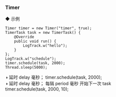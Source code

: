### Timer  

◆ 示例 
```
Timer timer = new Timer("timer", true);
TimerTask task = new TimerTask() {
    @Override
    public void run() {
        LogTrack.w("hello");
    }
};
LogTrack.w("schedule");
timer.schedule(task, 2000);
Thread.sleep(5000);
```

◑ 延时 delay 毫秒； 
timer.schedule(task, 2000);  
◑ 延时 delay 毫秒； 每隔 period 毫秒 开始下一次 task  
timer.schedule(task, 2000, 10);  

